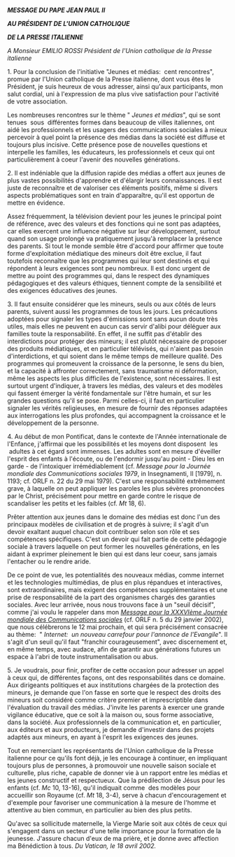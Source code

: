 ***MESSAGE DU PAPE JEAN PAUL II***

***AU PRÉSIDENT DE L'UNION CATHOLIQUE***

***DE LA PRESSE ITALIENNE***

*A Monsieur EMILIO ROSSI Président de l'Union catholique de la Presse italienne*

1. Pour la conclusion de l'initiative "Jeunes et médias:  cent rencontres", promue par l'Union catholique de la Presse italienne, dont vous êtes le Président, je suis heureux de vous adresser, ainsi qu'aux participants, mon salut cordial, uni à l'expression de ma plus vive satisfaction pour l'activité de votre association.

Les nombreuses rencontres sur le thème " *Jeunes et médias*", qui se sont tenues  sous  différentes formes dans beaucoup de villes italiennes, ont aidé les professionnels et les usagers des communications sociales à mieux percevoir à quel point la présence des médias dans la société est diffuse et toujours plus incisive. Cette présence pose de nouvelles questions et interpelle les familles, les éducateurs, les professionnels et ceux qui ont particulièrement à coeur l'avenir des nouvelles générations.

2. Il est indéniable que la diffusion rapide des médias a offert aux jeunes de plus vastes possibilités d'apprendre et d'élargir leurs connaissances. Il est juste de reconnaître et de valoriser ces éléments positifs, même si divers aspects problématiques sont en train d'apparaître, qu'il est opportun de mettre en évidence.

Assez fréquemment, la télévision devient pour les jeunes le principal point de référence, avec des valeurs et des fonctions qui ne sont pas adaptées, car elles exercent une influence négative sur leur développement, surtout quand son usage prolongé va pratiquement jusqu'à remplacer la présence des parents. Si tout le monde semble être d'accord pour affirmer que toute forme d'exploitation médiatique des mineurs doit être exclue, il faut toutefois reconnaître que les programmes qui leur sont destinés et qui répondent à leurs exigences sont peu nombreux. Il est donc urgent de mettre au point des programmes qui, dans le respect des dynamiques pédagogiques et des valeurs éthiques, tiennent compte de la sensibilité et des exigences éducatives des jeunes.

3. Il faut ensuite considérer que les mineurs, seuls ou aux côtés de leurs parents, suivent aussi les programmes de tous les jours. Les précautions adoptées pour signaler les types d'émissions sont sans aucun doute très utiles, mais elles ne peuvent en aucun cas servir d'alibi pour déléguer aux familles toute la responsabilité. En effet, il ne suffit pas d'établir des interdictions pour protéger des mineurs; il est plutôt nécessaire de proposer des produits médiatiques, et en particulier télévisés, qui n'aient pas besoin d'interdictions, et qui soient dans le même temps de meilleure qualité. Des programmes qui promeuvent la croissance de la personne, le sens du bien, et la capacité à affronter correctement, sans traumatisme ni déformation, même les aspects les plus difficiles de l'existence, sont nécessaires. Il est surtout urgent d'indiquer, à travers les médias, des valeurs et des modèles qui fassent émerger la vérité fondamentale sur l'être humain, et sur les grandes questions qu'il se pose. Parmi celles-ci, il faut en particulier signaler les vérités religieuses, en mesure de fournir des réponses adaptées aux interrogations les plus profondes, qui accompagnent la croissance et le développement de la personne.

4. Au début de mon Pontificat, dans le contexte de l'Année internationale de l'Enfance, j'affirmai que les possibilités et les moyens dont disposent  les  adultes à cet égard sont immenses. Les adultes sont en mesure d'éveiller l'esprit des enfants à l'écoute, ou de l'endormir jusqu'au point - Dieu les en garde - de l'intoxiquer irrémédiablement (cf. *Message pour la Journée mondiale des Communications sociales 1979*, in Insegnamenti, II \[1979\], n. 1193; cf. ORLF n. 22 du 29 mai 1979). C'est une responsabilité extrêmement grave, à laquelle on peut appliquer les paroles les plus sévères prononcées par le Christ, précisément pour mettre en garde contre le risque de scandaliser les petits et les faibles (cf. *Mt* 18, 6).

Prêter attention aux jeunes dans le domaine des médias est donc l'un des principaux modèles de civilisation et de progrès à suivre; il s'agit d'un devoir exaltant auquel chacun doit contribuer selon son rôle et ses compétences spécifiques. C'est un devoir qui fait partie de cette pédagogie sociale à travers laquelle on peut former les nouvelles générations, en les aidant à exprimer pleinement le bien qui est dans leur coeur, sans jamais l'entacher ou le rendre aride.

De ce point de vue, les potentialités des nouveaux médias, comme internet et les technologies multimédias, de plus en plus répandues et interactives, sont extraordinaires, mais exigent des compétences supplémentaires et une prise de responsabilité de la part des organismes chargés des garanties sociales. Avec leur arrivée, nous nous trouvons face à un "seuil décisif", comme j'ai voulu le rappeler dans mon *[Message pour la XXXVIème Journée mondiale des Communications sociales](/content/john-paul-ii/fr/messages/communications/documents/hf_jp-ii_mes_20020122_world-communications-day.html)* (cf. ORLF n. 5 du 29 janvier 2002), que nous célébrerons le 12 mai prochain, et qui sera précisément consacrée au thème:  " *Internet:  un nouveau carrefour pour l'annonce de l'Evangile*". Il s'agit d'un seuil qu'il faut "franchir courageusement", avec discernement et, en même temps, avec audace, afin de garantir aux générations futures un espace à l'abri de toute instrumentalisation ou abus.

5. Je voudrais, pour finir, profiter de cette occasion pour adresser un appel à ceux qui, de différentes façons, ont des responsabilités dans ce domaine. Aux dirigeants politiques et aux institutions chargées de la protection des mineurs, je demande que l'on fasse en sorte que le respect des droits des mineurs soit considéré comme critère premier et imprescriptible dans l'évaluation du travail des médias. J'invite les parents à exercer une grande vigilance éducative, que ce soit à la maison ou, sous forme associative, dans la société. Aux professionnels de la communication et, en particulier, aux éditeurs et aux producteurs, je demande d'investir dans des projets adaptés aux mineurs, en ayant à l'esprit les exigences des jeunes.

Tout en remerciant les représentants de l'Union catholique de la Presse italienne pour ce qu'ils font déjà, je les encourage à continuer, en impliquant toujours plus de personnes, à promouvoir une nouvelle saison sociale et culturelle, plus riche, capable de donner vie à un rapport entre les médias et les jeunes constructif et respectueux. Que la prédilection de Jésus pour les enfants (cf. *Mc* 10, 13-16), qu'il indiquait comme  des modèles pour accueillir son Royaume (cf. *Mt* 18, 3-4), serve à chacun d'encouragement et d'exemple pour favoriser une communication à la mesure de l'homme et attentive au bien commun, en particulier au bien des plus petits.

Qu'avec sa sollicitude maternelle, la Vierge Marie soit aux côtés de ceux qui s'engagent dans un secteur d'une telle importance pour la formation de la jeunesse. J'assure chacun d'eux de ma prière, et je donne avec affection ma Bénédiction à tous. *Du Vatican, le 18 avril 2002.*
